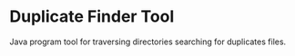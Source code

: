 # Duplicate Finder Tool

Java program tool for traversing directories searching for duplicates files.
